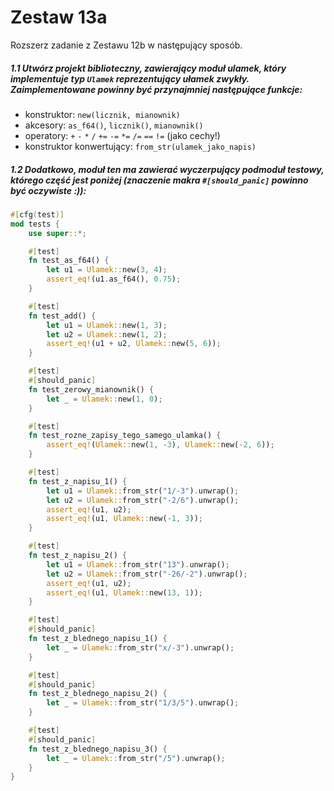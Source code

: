 # Zestaw 13a
Rozszerz zadanie z Zestawu 12b w następujący sposób.

##### 1.1 Utwórz projekt biblioteczny, zawierający moduł ulamek, który implementuje typ `Ulamek` reprezentujący ułamek zwykły. Zaimplementowane powinny być przynajmniej następujące funkcje:
- konstruktor: `new(licznik, mianownik)`
- akcesory: `as_f64()`, `licznik()`, `mianownik()`
- operatory: `+` `-` `*` `/` `+=` `-=` `*=` `/=` `==` `!=` (jako cechy!)
- konstruktor konwertujący: `from_str(ulamek_jako_napis)`
##### 1.2 Dodatkowo, moduł ten ma zawierać wyczerpujący podmoduł testowy, którego część jest poniżej (znaczenie makra `#[should_panic]` powinno być oczywiste :)):
```rs
#[cfg(test)]
mod tests {
    use super::*;

    #[test]
    fn test_as_f64() {
        let u1 = Ulamek::new(3, 4);
        assert_eq!(u1.as_f64(), 0.75);
    }

    #[test]
    fn test_add() {
        let u1 = Ulamek::new(1, 3);
        let u2 = Ulamek::new(1, 2);
        assert_eq!(u1 + u2, Ulamek::new(5, 6));
    }

    #[test]
    #[should_panic]
    fn test_zerowy_mianownik() {
        let _ = Ulamek::new(1, 0);
    }

    #[test]
    fn test_rozne_zapisy_tego_samego_ulamka() {
        assert_eq!(Ulamek::new(1, -3), Ulamek::new(-2, 6));
    }

    #[test]
    fn test_z_napisu_1() {
        let u1 = Ulamek::from_str("1/-3").unwrap();
        let u2 = Ulamek::from_str("-2/6").unwrap();
        assert_eq!(u1, u2);
        assert_eq!(u1, Ulamek::new(-1, 3));
    }

    #[test]
    fn test_z_napisu_2() {
        let u1 = Ulamek::from_str("13").unwrap();
        let u2 = Ulamek::from_str("-26/-2").unwrap();
        assert_eq!(u1, u2);
        assert_eq!(u1, Ulamek::new(13, 1));
    }

    #[test]
    #[should_panic]
    fn test_z_blednego_napisu_1() {
        let _ = Ulamek::from_str("x/-3").unwrap();
    }

    #[test]
    #[should_panic]
    fn test_z_blednego_napisu_2() {
        let _ = Ulamek::from_str("1/3/5").unwrap();
    }

    #[test]
    #[should_panic]
    fn test_z_blednego_napisu_3() {
        let _ = Ulamek::from_str("/5").unwrap();
    }
}
```